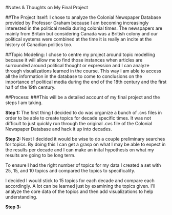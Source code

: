 #Notes & Thoughts on My Final Project

##The Project Itself:
I chose to analyze the Colonial Newspaper Database provided by Professor Graham because I am becoming increasingly interested in the political media during colonial times. The newspapers are mainly from Britain but considering Canada was a British colony and our political systems were combined at the time it is really an incite at the history of Canadian politics too. 

##Topic Modeling:
I chose to centre my project around topic modelling because it will allow me to find those instances when articles are surrounded around political thought or expression and I can analyze through visualizations learned in the course. This way I am able to access all the information in the database to come to conclusions on the importance of political media during the end of the 18th century and the first half of the 19th century.

##Process:
###This will be a detailed account of my final project and the steps I am taking.

**Step 1:**
The first thing I decided to do was organize a bunch of .cvs files in order to be able to create topics for decade specific times. It was not difficult to just quickly run through the original .cvs file of the Colonial Newspaper Database and hack it up into decades.

**Step 2:**
Next I decided it would be wise to do a couple preliminary searches for topics. By doing this I can get a grasp on what I may be able to expect in the results per decade and I can make an inital hypothesis on what my results are going to be long term.

To ensure I had the right number of topics for my data I created a set with 25, 15, and 10 topics and compared the topics to specificality. 

I decided I would stick to 15 topics for each decade and compare each accordingly. A lot can be learned just by examining the topics given. I'll analyze the core data of the topics and then add visualizations to help understanding.

**Step 3:**
